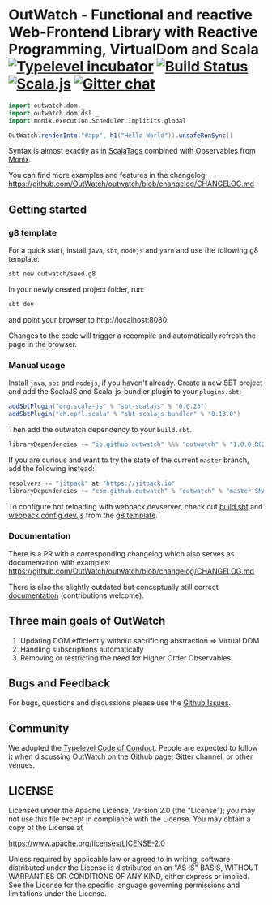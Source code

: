 # OutWatch - Functional and reactive Web-Frontend Library with Reactive Programming, VirtualDom and Scala [![Typelevel incubator](https://img.shields.io/badge/typelevel-incubator-F51C2B.svg)](http://typelevel.org) [![Build Status](https://travis-ci.org/OutWatch/outwatch.svg?branch=master)](https://travis-ci.org/OutWatch/outwatch) [![Scala.js](http://scala-js.org/assets/badges/scalajs-0.6.15.svg)](http://scala-js.org) [![Gitter chat](https://badges.gitter.im/gitterHQ/gitter.png)](https://gitter.im/OutWatch/Lobby)


```scala
import outwatch.dom._
import outwatch.dom.dsl._
import monix.execution.Scheduler.Implicits.global

OutWatch.renderInto("#app", h1("Hello World")).unsafeRunSync()
```

Syntax is almost exactly as in [ScalaTags](http://www.lihaoyi.com/scalatags/) combined with Observables from [Monix](https://monix.io/).

You can find more examples and features in the changelog: https://github.com/OutWatch/outwatch/blob/changelog/CHANGELOG.md

## Getting started

### g8 template
For a quick start, install `java`, `sbt`, `nodejs` and `yarn` and use the following g8 template:
```bash
sbt new outwatch/seed.g8
```

In your newly created project folder, run:
```bash
sbt dev
```

and point your browser to http://localhost:8080.

Changes to the code will trigger a recompile and automatically refresh the page in the browser.

### Manual usage
Install `java`, `sbt` and  `nodejs`, if you haven't already.
Create a new SBT project and add the ScalaJS and Scala-js-bundler plugin to your `plugins.sbt`:
```scala
addSbtPlugin("org.scala-js" % "sbt-scalajs" % "0.6.23")
addSbtPlugin("ch.epfl.scala" % "sbt-scalajs-bundler" % "0.13.0")
```
Then add the outwatch dependency to your `build.sbt`.

```scala
libraryDependencies += "io.github.outwatch" %%% "outwatch" % "1.0.0-RC2"
```

If you are curious and want to try the state of the current `master` branch, add the following instead:

```scala
resolvers += "jitpack" at "https://jitpack.io"
libraryDependencies += "com.github.outwatch" % "outwatch" % "master-SNAPSHOT"
```

To configure hot reloading with webpack devserver, check out [build.sbt](https://github.com/OutWatch/seed.g8/blob/master/src/main/g8/build.sbt) and [webpack.config.dev.js](https://github.com/OutWatch/seed.g8/blob/master/src/main/g8/webpack.config.dev.js) from the [g8 template](https://github.com/OutWatch/seed.g8).

### Documentation
There is a PR with a corresponding changelog which also serves as documentation with examples: https://github.com/OutWatch/outwatch/blob/changelog/CHANGELOG.md

There is also the slightly outdated but conceptually still correct [documentation](https://outwatch.github.io/) (contributions welcome).

## Three main goals of OutWatch

1. Updating DOM efficiently without sacrificing abstraction => Virtual DOM
2. Handling subscriptions automatically
3. Removing or restricting the need for Higher Order Observables


## Bugs and Feedback

For bugs, questions and discussions please use the [Github Issues](https://github.com/OutWatch/outwatch/issues).

## Community

We adopted the
[Typelevel Code of Conduct](http://typelevel.org/conduct.html). People are expected to follow it when
discussing OutWatch on the Github page, Gitter channel, or other venues.

## LICENSE

Licensed under the Apache License, Version 2.0 (the "License");
you may not use this file except in compliance with the License.
You may obtain a copy of the License at

<https://www.apache.org/licenses/LICENSE-2.0>

Unless required by applicable law or agreed to in writing, software
distributed under the License is distributed on an "AS IS" BASIS,
WITHOUT WARRANTIES OR CONDITIONS OF ANY KIND, either express or implied.
See the License for the specific language governing permissions and
limitations under the License.
